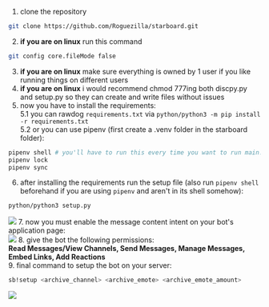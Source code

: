 1. clone the repository
```bash
git clone https://github.com/Roguezilla/starboard.git
```
2. **if you are on linux** run this command
```bash
git config core.fileMode false
```
3. **if you are on linux** make sure everything is owned by 1 user if you like running things on different users
4. **if you are on linux** i would recommend chmod 777ing both discpy.py and setup.py so they can create and write files without issues
5. now you have to install the requirements:  
5.1 you can rawdog `requirements.txt` via
`python/python3 -m pip install -r requirements.txt`  
5.2 or you can use pipenv (first create a .venv folder in the starboard folder):  
```bash
pipenv shell # you'll have to run this every time you want to run main.py
pipenv lock
pipenv sync
```
6. after installing the requirements run the setup file (also run `pipenv shell` beforehand if you are using `pipenv` and aren't in its shell somehow):  
```bash
python/python3 setup.py
```
![](https://i.imgur.com/eur3XFq.png)
7. now you must enable the message content intent on your bot's application page:  
![](https://i.imgur.com/qL2etXv.png)
8. give the bot the following permissions:  
**Read Messages/View Channels, Send Messages, Manage Messages, Embed Links, Add Reactions**  
9. final command to setup the bot on your server:   
```bash
sb!setup <archive_channel> <archive_emote> <archive_emote_amount>
```
![](https://i.imgur.com/ex6q23f.png)  